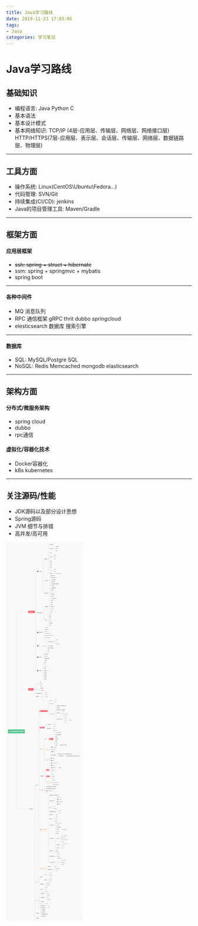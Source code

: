 ```yaml
---
title: Java学习路线
date: 2019-11-23 17:03:05
tags:
- Java
categories: 学习笔记
---
```


# Java学习路线


## 基础知识

- 编程语言: Java Python C
- 基本语法
- 基本设计模式
- 基本网络知识: TCP/IP (4层-应用层、传输层、网络层、网络接口层)  
  HTTP/HTTPS(7层-应用层、表示层、会话层、传输层、网络层、数据链路层、物理层)   

---

<!--more-->

## 工具方面

- 操作系统: Linux(CentOS\Ubuntu\Fedora...)
- 代码管理: SVN/Git
- 持续集成(CI/CD): jenkins
- Java的项目管理工具: Maven/Gradle

---

## 框架方面

#### 应用层框架

- ~~ssh: spring + struct + hibernate~~
- ssm: spring + springmvc + mybatis
- spring boot

---

#### 各种中间件

- MQ 消息队列
- RPC 通信框架 gRPC thrit dubbo springcloud
- elesticsearch 数据库 搜索引擎

---

#### 数据库

- SQL: MySQL/Postgre SQL
- NoSQL: Redis Memcached mongodb elasticsearch

---

## 架构方面

#### 分布式/微服务架构

- spring cloud
- dubbo
- rpc通信

#### 虚拟化/容器化技术

- Docker容器化
- k8s kubernetes

---

## 关注源码/性能

- JDK源码以及部分设计思想
- Spring源码
- JVM 细节与排错
- 高并发/高可用

![java_path](blog_images/java-path.jpg)